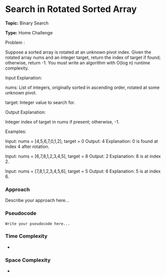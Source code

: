 # Search in Rotated Sorted Array
**Topic:** Binary Search

**Type:** Home Challenge

Problem :

 Suppose a sorted array is rotated at an unknown pivot index. Given the rotated array nums and an integer target, return the index of target if found; otherwise, return -1. You must write an algorithm with O(log n) runtime complexity. 

Input Explanation: 

nums: List of integers, originally sorted in ascending order, rotated at some unknown pivot. 

target: Integer value to search for. 

Output Explanation: 

Integer index of target in nums if present; otherwise, -1. 

Examples: 

 

Input: nums = [4,5,6,7,0,1,2], target = 0 
Output: 4 
Explanation: 0 is found at index 4 after rotation. 
 

Input: nums = [6,7,8,1,2,3,4,5], target = 8 
Output: 2 
Explanation: 8 is at index 2. 
 

Input: nums = [7,8,1,2,3,4,5,6], target = 5 
Output: 6 
Explanation: 5 is at index 6. 
 

### Approach
Describe your approach here...

### Pseudocode
```
Write your pseudocode here...
```

### Time Complexity
- 

### Space Complexity
- 
